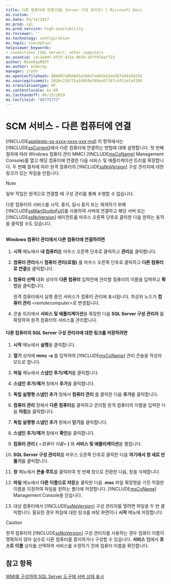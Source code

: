 ```yaml
---
title: 다른 컴퓨터에 연결(SQL Server 구성 관리자) | Microsoft Docs
ms.custom: ''
ms.date: 03/14/2017
ms.prod: sql
ms.prod_service: high-availability
ms.reviewer: ''
ms.technology: configuration
ms.topic: conceptual
helpviewer_keywords:
- connections [SQL Server], other computers
ms.assetid: c4c1e94f-4f5f-431e-8b5b-d5ff97baf723
author: MikeRayMSFT
ms.author: mikeray
manager: jroth
ms.openlocfilehash: 889067a9b4691e2b6d7ad03ab3ee3b7a503d425b
ms.sourcegitcommit: 3026c22b7fba19059a769ea5f367c4f51efaf286
ms.translationtype: HT
ms.contentlocale: ko-KR
ms.lasthandoff: 06/15/2019
ms.locfileid: "66775773"
---
```

# <a name="scm-services---connect-to-another-computer"></a>SCM 서비스 - 다른 컴퓨터에 연결
[!INCLUDE[appliesto-ss-xxxx-xxxx-xxx-md](../../includes/appliesto-ss-xxxx-xxxx-xxx-md.md)]
  이 항목에서는 [!INCLUDE[ssCurrent](../../includes/sscurrent-md.md)]에서 다른 컴퓨터에 연결하는 방법에 대해 설명합니다. 첫 번째 절차에 따라 Windows 컴퓨터 관리 MMC( [!INCLUDE[msCoName](../../includes/msconame-md.md)] Management Console)를 열고 해당 컴퓨터에 연결한 다음 서비스 및 애플리케이션 트리를 확장합니다. 두 번째 절차에 따라 원격 컴퓨터의 [!INCLUDE[ssNoVersion](../../includes/ssnoversion-md.md)] 구성 관리자에 대한 링크가 있는 파일을 만듭니다.  
  
> [!NOTE]  
>  일부 작업은 원격으로 연결할 때 구성 관리를 통해 수행할 수 없습니다.  
  
 다른 컴퓨터의 서비스를 시작, 중지, 일시 중지 또는 재개하기 위해 [!INCLUDE[ssManStudioFull](../../includes/ssmanstudiofull-md.md)]를 사용하여 서버에 연결하고 해당 서버 또는 [!INCLUDE[ssNoVersion](../../includes/ssnoversion-md.md)] 에이전트를 마우스 오른쪽 단추로 클릭한 다음 원하는 동작을 클릭할 수도 있습니다.  
  
##  <a name="SSMSProcedure"></a>  
  
#### <a name="to-connect-to-another-computer-with-windows-computer-management"></a>Windows 컴퓨터 관리에서 다른 컴퓨터에 연결하려면  
  
1.  **시작** 메뉴에서 **내 컴퓨터**를 마우스 오른쪽 단추로 클릭하고 **관리**를 클릭합니다.  
  
2.  **컴퓨터 관리**에서 **컴퓨터 관리(로컬)** 를 마우스 오른쪽 단추로 클릭하고 **다른 컴퓨터로 연결**을 클릭합니다.  
  
3.  **컴퓨터 선택** 대화 상자의 **다른 컴퓨터** 입력란에 관리할 컴퓨터의 이름을 입력하고 **확인**을 클릭합니다.  
  
     원격 컴퓨터에서 실행 중인 서비스가 컴퓨터 관리에 표시됩니다. 최상위 노드가 **컴퓨터 관리** \<*remotecomputer*>로 변경됩니다.  
  
4.  콘솔 트리에서 **서비스 및 애플리케이션**을 확장한 다음 **SQL Server 구성 관리자** 를 확장하여 원격 컴퓨터의 서비스를 관리합니다.  
  
#### <a name="to-save-a-link-to-sql-server-configuration-manager-for-another-computer"></a>다른 컴퓨터의 SQL Server 구성 관리자에 대한 링크를 저장하려면  
  
1.  **시작** 메뉴에서 **실행**을 클릭합니다.  
  
2.  **열기** 상자에 **mmc -a** 를 입력하여 [!INCLUDE[msCoName](../../includes/msconame-md.md)] 관리 콘솔을 작성자 모드로 엽니다.  
  
3.  **파일** 메뉴에서 **스냅인 추가/제거**를 클릭합니다.  
  
4.  **스냅인 추가/제거** 창에서 **추가**를 클릭합니다.  
  
5.  **독립 실행형 스냅인 추가** 창에서 **컴퓨터 관리** 를 클릭한 다음 **추가**를 클릭합니다.  
  
6.  **컴퓨터 관리** 창에서 **다른 컴퓨터**를 클릭하고 관리할 원격 컴퓨터의 이름을 입력한 다음 **마침**을 클릭합니다.  
  
7.  **독립 실행형 스냅인 추가** 창에서 **닫기**를 클릭합니다.  
  
8.  **스냅인 추가/제거** 창에서 **확인**을 클릭합니다.  
  
9. **컴퓨터 관리 (** _\<컴퓨터 이름&gt;_ **)** 와 **서비스 및 애플리케이션**을 펼칩니다.  
  
10. **SQL Server 구성 관리자**를 마우스 오른쪽 단추로 클릭한 다음 **여기에서 창 새로 만들기**를 클릭합니다.  
  
11. **창** 메뉴에서 **콘솔 루트**를 클릭하여 첫 번째 창으로 전환한 다음, 창을 삭제합니다.  
  
12. **파일** 메뉴에서 **다른 이름으로 저장**을 클릭한 다음 **.msc** 파일 확장명을 가진 적절한 이름을 지정하여 파일을 원하는 폴더에 저장합니다. [!INCLUDE[msCoName](../../includes/msconame-md.md)] Management Console을 닫습니다.  
  
13. 대상 컴퓨터에서 [!INCLUDE[ssNoVersion](../../includes/ssnoversion-md.md)] 구성 관리자를 열려면 파일을 두 번 클릭합니다. 필요한 경우 파일에 대한 링크를 바탕 화면이나 **시작** 메뉴에 저장합니다.  
  
> [!CAUTION]  
>  원격 컴퓨터의 [!INCLUDE[ssNoVersion](../../includes/ssnoversion-md.md)] 구성 관리자를 사용하는 경우 컴퓨터 이름이 명확하지 않아 실수로 다른 컴퓨터를 중지하거나 구성할 수 있습니다. **서비스** 탭에서 **호스트 이름** 상자를 선택하여 서비스를 수정하기 전에 컴퓨터 이름을 확인합니다.  
  
## <a name="see-also"></a>참고 항목  
 [WMI를 구성하여 SQL Server 도구에 서버 상태 표시](../../ssms/configure-wmi-to-show-server-status-in-sql-server-tools.md)  
  
  
